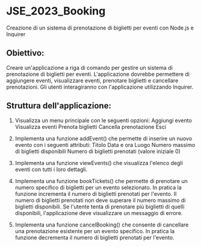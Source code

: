 # JSE_2023_Booking
Creazione di un sistema di prenotazione di biglietti per eventi con Node.js e Inquirer

## Obiettivo: 
Creare un'applicazione a riga di comando per gestire un sistema di prenotazione di biglietti per eventi. L'applicazione dovrebbe permettere di aggiungere eventi, visualizzare eventi, prenotare biglietti e cancellare prenotazioni. Gli utenti interagiranno con l'applicazione utilizzando Inquirer.

## Struttura dell'applicazione:

1. Visualizza un menu principale con le seguenti opzioni:
Aggiungi evento
Visualizza eventi
Prenota biglietti
Cancella prenotazione
Esci

2. Implementa una funzione addEvent() che permette di inserire un nuovo evento con i seguenti attributi:
Titolo
Data e ora
Luogo
Numero massimo di biglietti disponibili
Numero di biglietti prenotati (valore iniziale 0)

3. Implementa una funzione viewEvents() che visualizza l'elenco degli eventi con tutti i loro dettagli.

4. Implementa una funzione bookTickets() che permette di prenotare un numero specifico di biglietti per un evento selezionato. In pratica la funzione incrementa il numero di biglietti prenotati per l'evento. Il numero di biglietti prenotati non deve superare il numero massimo di biglietti disponibili. Se l'utente tenta di prenotare più biglietti di quelli disponibili, l'applicazione deve visualizzare un messaggio di errore.

5. Implementa una funzione cancelBooking() che consente di cancellare una prenotazione esistente per un evento specifico. In pratica la funzione decrementa il numero di biglietti prenotati per l'evento.